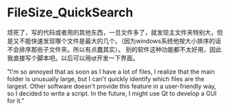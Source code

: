 # FileSize_QuickSearch
烦死了，写的代码或者用的其他东西，一旦文件多了，就发现主文件夹特别大，但是又不能快速发现哪个文件是最大的几个。（因为windows系统他按大小排序的话不会排序那些子文件夹。所以有点蠢其实）。
别的软件这种功能都不太好用，因此我直接写个脚本吧。以后可以用qt开发一下界面。


"I'm so annoyed that as soon as I have a lot of files, I realize that the main folder is unusually large, but I can't quickly identify which files are the largest. Other software doesn't provide this feature in a user-friendly way, so I decided to write a script. In the future, I might use Qt to develop a GUI for it."
